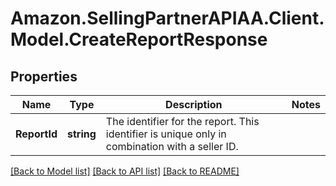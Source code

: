 # Amazon.SellingPartnerAPIAA.Client.Model.CreateReportResponse
## Properties

Name | Type | Description | Notes
------------ | ------------- | ------------- | -------------
**ReportId** | **string** | The identifier for the report. This identifier is unique only in combination with a seller ID. | 

[[Back to Model list]](../README.md#documentation-for-models) [[Back to API list]](../README.md#documentation-for-api-endpoints) [[Back to README]](../README.md)

